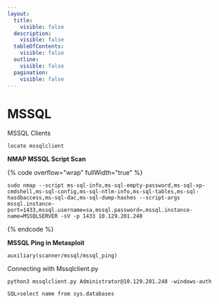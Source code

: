 ```yaml
---
layout:
  title:
    visible: false
  description:
    visible: false
  tableOfContents:
    visible: false
  outline:
    visible: false
  pagination:
    visible: false
---
```


# MSSQL

MSSQL Clients

```
locate mssqlclient
```

**NMAP MSSQL Script Scan**

{% code overflow="wrap" fullWidth="true" %}
```
sudo nmap --script ms-sql-info,ms-sql-empty-password,ms-sql-xp-cmdshell,ms-sql-config,ms-sql-ntlm-info,ms-sql-tables,ms-sql-hasdbaccess,ms-sql-dac,ms-sql-dump-hashes --script-args mssql.instance-port=1433,mssql.username=sa,mssql.password=,mssql.instance-name=MSSQLSERVER -sV -p 1433 10.129.201.248
```
{% endcode %}

**MSSQL Ping in Metasploit**

```
auxiliary(scanner/mssql/mssql_ping)
```

Connecting with Mssqlclient.py

```
python3 mssqlclient.py Administrator@10.129.201.248 -windows-auth

SQL>select name from sys.databases
```
